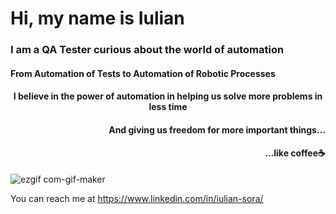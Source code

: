 <h1 align="left">Hi, my name is Iulian</h1>
<h3 align="left">I am a QA Tester curious about the world of automation</h3>
<h4 align="left">From Automation of Tests to Automation of Robotic Processes</h4>
<h4 align="center">I believe in the power of automation in helping us solve more problems in less time </h4>
<h4 align="right">And giving us freedom for more important things...</h4>
<h4 align="right">...like coffee☕</h4>

![ezgif com-gif-maker](https://github.com/SoraIulian/bio/assets/60540159/596de768-10ca-4651-b958-83f6ed610fd9)

You can reach me at https://www.linkedin.com/in/iulian-sora/
  

